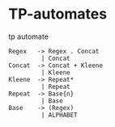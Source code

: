 # TP-automates
tp automate

```
Regex   -> Regex . Concat
		 | Concat
Concat  -> Concat + Kleene
		 | Kleene
Kleene  -> Repeat*
		 | Repeat
Repeat  -> Base{n}
		 | Base
Base    -> (Regex)
		 | ALPHABET
```
